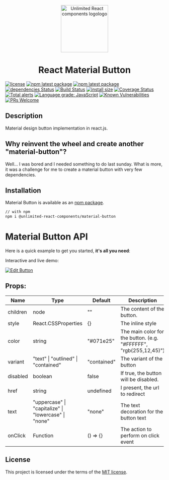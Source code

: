 <p align="center">
<img align="center" height="150" src="https://user-images.githubusercontent.com/43678736/118854376-49f1f480-b89a-11eb-91f6-a0f59c30c6c4.png" alt="Unlimited React components logologo">

<h1 align="center">  React Material Button</h1>
</p>

[![license](https://img.shields.io/badge/license-MIT-blue.svg)](https://github.com/JinSSJ3/react-drop-zone-responsive/blob/HEAD/LICENSE)
[![npm latest package](https://img.shields.io/npm/v/@unlimited-react-components/material-button.svg?logo=npm&logoColor=fff&label=NPM+package&color=limegreen)](https://www.npmjs.com/package/@unlimited-react-components/material-button)
[![npm latest package](https://img.shields.io/badge/npm%40LTS-1.2.6-magenta)](https://www.npmjs.com/package/@unlimited-react-components/material-button)
[![dependencies Status](https://status.david-dm.org/gh/unlimited-react-components/material-button.svg)](https://david-dm.org/unlimited-react-components/material-button)
[![Build Status](https://www.travis-ci.com/unlimited-react-components/material-button.svg?branch=master)](https://www.travis-ci.com/unlimited-react-components/material-button)
[![install size](https://packagephobia.com/badge?p=@unlimited-react-components/material-button)](https://packagephobia.com/result?p=@unlimited-react-components/material-button)
[![Coverage Status](https://coveralls.io/repos/github/unlimited-react-components/material-button/badge.svg?branch=master)](https://coveralls.io/github/unlimited-react-components/material-button?branch=master)
[![Total alerts](https://img.shields.io/lgtm/alerts/g/unlimited-react-components/material-button.svg?logo=lgtm&logoWidth=18)](https://lgtm.com/projects/g/unlimited-react-components/material-button/alerts/)
[![Language grade: JavaScript](https://img.shields.io/lgtm/grade/javascript/g/unlimited-react-components/material-button.svg?logo=lgtm&logoWidth=18)](https://lgtm.com/projects/g/unlimited-react-components/material-button/context:javascript)
[![Known Vulnerabilities](https://snyk.io/test/github/unlimited-react-components/material-button/badge.svg)](https://snyk.io/test/github/unlimited-react-components/material-button)
[![PRs Welcome](https://img.shields.io/badge/PRs-welcome-brightgreen.svg?style=flat-square)](http://makeapullrequest.com)

## Description

Material design button implementation in react.js.

## Why reinvent the wheel and create another "material-button"?

Well... I was bored and I needed something to do last sunday.
What is more, it was a challenge for me to create a material button with very few dependencies.

## Installation

Material Button is available as an [npm package](https://www.npmjs.com/package/@unlimited-react-components/material-button).

```sh
// with npm
npm i @unlimited-react-components/material-button
```

# Material Button API

Here is a quick example to get you started, **it's all you need**:

Interactive and live demo:

[![Edit Button](https://codesandbox.io/static/img/play-codesandbox.svg)](https://codesandbox.io/s/material-button-06eif)

## Props:

| Name     | Type                                                 | Default     | Description                                                       |
| -------- | ---------------------------------------------------- | ----------- | ----------------------------------------------------------------- |
| children | node                                                 | ""          | The content of the button.                                        |
| style    | React.CSSProperties                                  | {}          | The inline style                                                  |
| color    | string                                               | "#071e25"   | The main color for the button. (e.g. "#FFFFFF", "rgb(255,12,45)") |
| variant  | "text" \| "outlined" \| "contained"                  | "contained" | The variant of the button                                         |
| disabled | boolean                                              | false       | If true, the button will be disabled.                             |
| href     | string                                               | undefined   | I present, the url to redirect                                    |
| text     | "uppercase" \| "capitalize" \| "lowercase" \| "none" | "none"      | The text decoration for the button text                           |
| onClick  | Function                                             | () => {}    | The action to perform on click event                              |

## License

This project is licensed under the terms of the
[MIT license](/LICENSE).
